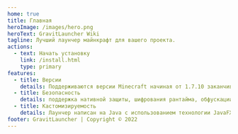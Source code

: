 ```yaml
---
home: true
title: Главная
heroImage: /images/hero.png
heroText: GravitLauncher Wiki
tagline: Лучший лаунчер майнкрафт для вашего проекта.
actions:
  - text: Начать установку
    link: /install.html
    type: primary
features:
  - title: Версии
    details: Поддерживаются версии Minecraft начиная от 1.7.10 заканчивая версией Minecraft 1.18.1.
  - title: Безопасность
    details: поддержка нативной защиты, шифрования рантайма, обфускации ProGuard, подписи .jar/.exe и т.д.
  - title: Кастомизируемость
    details: Лаунчер написан на Java с использованием технологии JavaFX, за счёт чего обладает широкими возможностями кастомизации.
footer: GravitLauncher | Copyright © 2022
---
```

